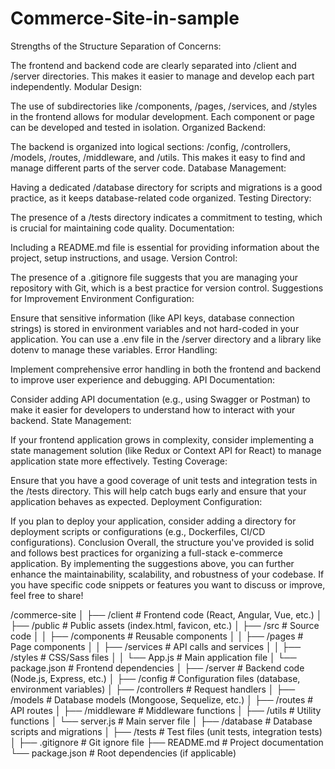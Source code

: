 # Commerce-Site-in-sample

Strengths of the Structure
Separation of Concerns:

The frontend and backend code are clearly separated into /client and /server directories. This makes it easier to manage and develop each part independently.
Modular Design:

The use of subdirectories like /components, /pages, /services, and /styles in the frontend allows for modular development. Each component or page can be developed and tested in isolation.
Organized Backend:

The backend is organized into logical sections: /config, /controllers, /models, /routes, /middleware, and /utils. This makes it easy to find and manage different parts of the server code.
Database Management:

Having a dedicated /database directory for scripts and migrations is a good practice, as it keeps database-related code organized.
Testing Directory:

The presence of a /tests directory indicates a commitment to testing, which is crucial for maintaining code quality.
Documentation:

Including a README.md file is essential for providing information about the project, setup instructions, and usage.
Version Control:

The presence of a .gitignore file suggests that you are managing your repository with Git, which is a best practice for version control.
Suggestions for Improvement
Environment Configuration:

Ensure that sensitive information (like API keys, database connection strings) is stored in environment variables and not hard-coded in your application. You can use a .env file in the /server directory and a library like dotenv to manage these variables.
Error Handling:

Implement comprehensive error handling in both the frontend and backend to improve user experience and debugging.
API Documentation:

Consider adding API documentation (e.g., using Swagger or Postman) to make it easier for developers to understand how to interact with your backend.
State Management:

If your frontend application grows in complexity, consider implementing a state management solution (like Redux or Context API for React) to manage application state more effectively.
Testing Coverage:

Ensure that you have a good coverage of unit tests and integration tests in the /tests directory. This will help catch bugs early and ensure that your application behaves as expected.
Deployment Configuration:

If you plan to deploy your application, consider adding a directory for deployment scripts or configurations (e.g., Dockerfiles, CI/CD configurations).
Conclusion
Overall, the structure you've provided is solid and follows best practices for organizing a full-stack e-commerce application. By implementing the suggestions above, you can further enhance the maintainability, scalability, and robustness of your codebase. If you have specific code snippets or features you want to discuss or improve, feel free to share!


/commerce-site
│
├── /client                  # Frontend code (React, Angular, Vue, etc.)
│   ├── /public              # Public assets (index.html, favicon, etc.)
│   ├── /src                 # Source code
│   │   ├── /components      # Reusable components
│   │   ├── /pages           # Page components
│   │   ├── /services        # API calls and services
│   │   ├── /styles          # CSS/Sass files
│   │   └── App.js           # Main application file
│   └── package.json         # Frontend dependencies
│
├── /server                  # Backend code (Node.js, Express, etc.)
│   ├── /config              # Configuration files (database, environment variables)
│   ├── /controllers         # Request handlers
│   ├── /models              # Database models (Mongoose, Sequelize, etc.)
│   ├── /routes              # API routes
│   ├── /middleware          # Middleware functions
│   ├── /utils               # Utility functions
│   └── server.js            # Main server file
│
├── /database                # Database scripts and migrations
│
├── /tests                   # Test files (unit tests, integration tests)
│
├── .gitignore               # Git ignore file
├── README.md                # Project documentation
└── package.json             # Root dependencies (if applicable)
